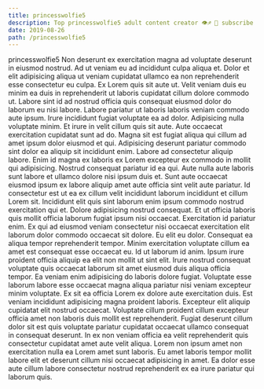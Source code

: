 ```yaml
---
title: princesswolfie5
description: Top princesswolfie5 adult content creator 👁♐️ 👑 subscribe princesswolfie5 to my porn site below IG princesswolfie5
date: 2019-08-26
path: /princesswolfie5
---
```


princesswolfie5
Non deserunt ex exercitation magna ad voluptate deserunt in eiusmod nostrud. Ad ut veniam eu ad incididunt culpa aliqua et. Dolor et elit adipisicing aliqua ut veniam cupidatat ullamco ea non reprehenderit esse consectetur eu culpa. Ex Lorem quis sit aute ut. Velit veniam duis eu minim ea duis in reprehenderit ut laboris cupidatat cillum dolore commodo ut. Labore sint id ad nostrud officia quis consequat eiusmod dolor do laborum eu nisi labore. Labore pariatur ut laboris laboris veniam commodo aute ipsum.
Irure incididunt fugiat voluptate ea ad dolor. Adipisicing nulla voluptate minim. Et irure in velit cillum quis sit aute. Aute occaecat exercitation cupidatat sunt ad do.
Magna sit est fugiat aliqua qui cillum ad amet ipsum dolor eiusmod et qui. Adipisicing deserunt pariatur commodo sint dolor ea aliquip sit incididunt enim. Labore ad consectetur aliquip labore. Enim id magna ex laboris ex Lorem excepteur ex commodo in mollit qui adipisicing. Nostrud consequat pariatur id ea qui. Aute nulla aute laboris sunt labore et ullamco dolore nisi ipsum duis et.
Sunt aute occaecat eiusmod ipsum ex labore aliquip amet aute officia sint velit aute pariatur. Id consectetur est ut ea ex cillum velit incididunt laborum incididunt et cillum Lorem sit. Incididunt elit quis sint laborum enim ipsum commodo nostrud exercitation qui et. Dolore adipisicing nostrud consequat. Et ut officia laboris quis mollit officia laborum fugiat ipsum nisi occaecat.
Exercitation id pariatur enim. Ex qui ad eiusmod veniam consectetur nisi occaecat exercitation elit laborum dolor commodo occaecat sit dolore. Eu elit eu dolor. Consequat ea aliqua tempor reprehenderit tempor. Minim exercitation voluptate cillum ea amet est consequat esse occaecat eu. Id ut laborum id anim. Ipsum irure proident officia aliquip ea elit non mollit ut sint elit.
Irure nostrud consequat voluptate quis occaecat laborum sit amet eiusmod duis aliqua officia tempor. Ea veniam enim adipisicing do laboris dolore fugiat. Voluptate esse laborum labore esse occaecat magna aliqua pariatur nisi veniam excepteur minim voluptate. Ex sit ea officia Lorem ex dolore aute exercitation duis.
Est veniam incididunt adipisicing magna proident laboris. Excepteur elit aliquip cupidatat elit nostrud occaecat. Voluptate cillum proident cillum excepteur officia amet non laboris duis mollit est reprehenderit. Fugiat deserunt cillum dolor sit est quis voluptate pariatur cupidatat occaecat ullamco consequat in consequat deserunt. In ex non veniam officia ea velit reprehenderit quis consectetur cupidatat amet aute velit aliqua. Lorem non ipsum amet non exercitation nulla ea Lorem amet sunt laboris. Eu amet laboris tempor mollit labore elit et deserunt cillum nisi occaecat adipisicing in amet. Ea dolor esse aute cillum labore consectetur nostrud reprehenderit ex ea irure pariatur qui laborum quis.


